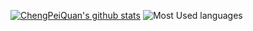 [![ChengPeiQuan's github stats](https://github-readme-stats.vercel.app/api?username=chengpeiquan&theme=vue&show_icons=true&include_all_commits=true&count_private=true&hide_title=true&layout=compact)](https://github.com/anuraghazra/github-readme-stats) ![Most Used languages](https://github-stats.liuli.lol/api/top-langs/?username=chengpeiquan&theme=vue&layout=compact)

<!--
### Hi there 👋

**chengpeiquan/chengpeiquan** is a ✨ _special_ ✨ repository because its `README.md` (this file) appears on your GitHub profile.

Here are some ideas to get you started:

- 🔭 I’m currently working on ...
- 🌱 I’m currently learning ...
- 👯 I’m looking to collaborate on ...
- 🤔 I’m looking for help with ...
- 💬 Ask me about ...
- 📫 How to reach me: ...
- 😄 Pronouns: ...
- ⚡ Fun fact: ...

参考文档：
https://github.com/anuraghazra/github-readme-stats/blob/master/docs/readme_cn.md
-->
